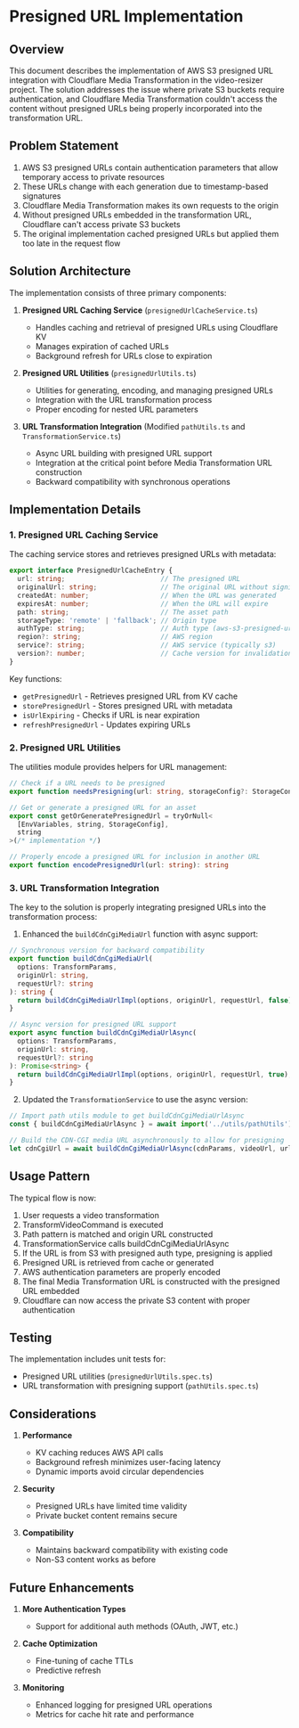# Presigned URL Implementation

## Overview

This document describes the implementation of AWS S3 presigned URL integration with Cloudflare Media Transformation in the video-resizer project. The solution addresses the issue where private S3 buckets require authentication, and Cloudflare Media Transformation couldn't access the content without presigned URLs being properly incorporated into the transformation URL.

## Problem Statement

1. AWS S3 presigned URLs contain authentication parameters that allow temporary access to private resources
2. These URLs change with each generation due to timestamp-based signatures
3. Cloudflare Media Transformation makes its own requests to the origin
4. Without presigned URLs embedded in the transformation URL, Cloudflare can't access private S3 buckets
5. The original implementation cached presigned URLs but applied them too late in the request flow

## Solution Architecture

The implementation consists of three primary components:

1. **Presigned URL Caching Service** (`presignedUrlCacheService.ts`)
   - Handles caching and retrieval of presigned URLs using Cloudflare KV
   - Manages expiration of cached URLs
   - Background refresh for URLs close to expiration

2. **Presigned URL Utilities** (`presignedUrlUtils.ts`)
   - Utilities for generating, encoding, and managing presigned URLs
   - Integration with the URL transformation process
   - Proper encoding for nested URL parameters

3. **URL Transformation Integration** (Modified `pathUtils.ts` and `TransformationService.ts`)
   - Async URL building with presigned URL support
   - Integration at the critical point before Media Transformation URL construction
   - Backward compatibility with synchronous operations

## Implementation Details

### 1. Presigned URL Caching Service

The caching service stores and retrieves presigned URLs with metadata:

```typescript
export interface PresignedUrlCacheEntry {
  url: string;                        // The presigned URL
  originalUrl: string;                // The original URL without signing
  createdAt: number;                  // When the URL was generated
  expiresAt: number;                  // When the URL will expire
  path: string;                       // The asset path
  storageType: 'remote' | 'fallback'; // Origin type
  authType: string;                   // Auth type (aws-s3-presigned-url)
  region?: string;                    // AWS region
  service?: string;                   // AWS service (typically s3)
  version?: number;                   // Cache version for invalidation
}
```

Key functions:
- `getPresignedUrl` - Retrieves presigned URL from KV cache
- `storePresignedUrl` - Stores presigned URL with metadata
- `isUrlExpiring` - Checks if URL is near expiration
- `refreshPresignedUrl` - Updates expiring URLs

### 2. Presigned URL Utilities

The utilities module provides helpers for URL management:

```typescript
// Check if a URL needs to be presigned
export function needsPresigning(url: string, storageConfig?: StorageConfig): boolean

// Get or generate a presigned URL for an asset
export const getOrGeneratePresignedUrl = tryOrNull<
  [EnvVariables, string, StorageConfig],
  string
>(/* implementation */)

// Properly encode a presigned URL for inclusion in another URL
export function encodePresignedUrl(url: string): string
```

### 3. URL Transformation Integration

The key to the solution is properly integrating presigned URLs into the transformation process:

1. Enhanced the `buildCdnCgiMediaUrl` function with async support:

```typescript
// Synchronous version for backward compatibility
export function buildCdnCgiMediaUrl(
  options: TransformParams,
  originUrl: string,
  requestUrl?: string
): string {
  return buildCdnCgiMediaUrlImpl(options, originUrl, requestUrl, false);
}

// Async version for presigned URL support
export async function buildCdnCgiMediaUrlAsync(
  options: TransformParams,
  originUrl: string,
  requestUrl?: string
): Promise<string> {
  return buildCdnCgiMediaUrlImpl(options, originUrl, requestUrl, true);
}
```

2. Updated the `TransformationService` to use the async version:

```typescript
// Import path utils module to get buildCdnCgiMediaUrlAsync
const { buildCdnCgiMediaUrlAsync } = await import('../utils/pathUtils');

// Build the CDN-CGI media URL asynchronously to allow for presigning
let cdnCgiUrl = await buildCdnCgiMediaUrlAsync(cdnParams, videoUrl, url.toString());
```

## Usage Pattern

The typical flow is now:

1. User requests a video transformation
2. TransformVideoCommand is executed
3. Path pattern is matched and origin URL constructed
4. TransformationService calls buildCdnCgiMediaUrlAsync
5. If the URL is from S3 with presigned auth type, presigning is applied
6. Presigned URL is retrieved from cache or generated
7. AWS authentication parameters are properly encoded
8. The final Media Transformation URL is constructed with the presigned URL embedded
9. Cloudflare can now access the private S3 content with proper authentication

## Testing

The implementation includes unit tests for:
- Presigned URL utilities (`presignedUrlUtils.spec.ts`)
- URL transformation with presigning support (`pathUtils.spec.ts`)

## Considerations

1. **Performance**
   - KV caching reduces AWS API calls
   - Background refresh minimizes user-facing latency
   - Dynamic imports avoid circular dependencies

2. **Security**
   - Presigned URLs have limited time validity
   - Private bucket content remains secure

3. **Compatibility**
   - Maintains backward compatibility with existing code
   - Non-S3 content works as before

## Future Enhancements

1. **More Authentication Types**
   - Support for additional auth methods (OAuth, JWT, etc.)

2. **Cache Optimization**
   - Fine-tuning of cache TTLs
   - Predictive refresh

3. **Monitoring**
   - Enhanced logging for presigned URL operations
   - Metrics for cache hit rate and performance